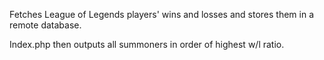 Fetches League of Legends players' wins and losses and stores them in a remote database.

Index.php then outputs all summoners in order of highest w/l ratio.